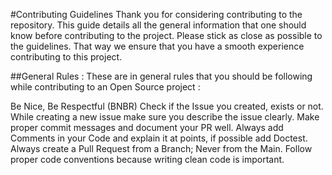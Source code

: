 #Contributing Guidelines
Thank you for considering contributing to the repository. This guide details all the general information that one should know before contributing to the project. Please stick as close as possible to the guidelines. That way we ensure that you have a smooth experience contributing to this project.

##General Rules :
These are in general rules that you should be following while contributing to an Open Source project :

Be Nice, Be Respectful (BNBR)
Check if the Issue you created, exists or not.
While creating a new issue make sure you describe the issue clearly.
Make proper commit messages and document your PR well.
Always add Comments in your Code and explain it at points, if possible add Doctest.
Always create a Pull Request from a Branch; Never from the Main.
Follow proper code conventions because writing clean code is important.
